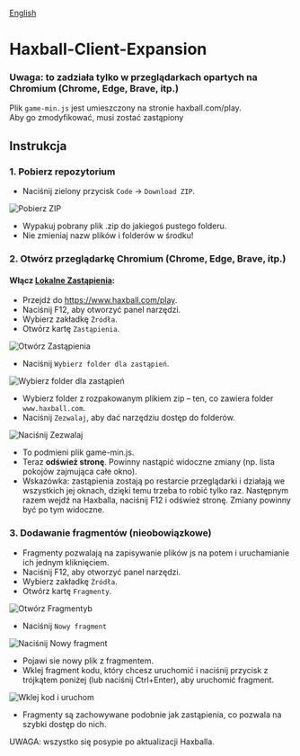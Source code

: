 [English](https://github.com/ChasmSolacer/Haxball-Client-Expansion/blob/master/README.md#haxball-client-expansion)
# Haxball-Client-Expansion
### Uwaga: to zadziała tylko w przeglądarkach opartych na Chromium (Chrome, Edge, Brave, itp.)
Plik `game-min.js` jest umieszczony na stronie haxball.com/play.<br>
Aby go zmodyfikować, musi zostać zastąpiony

## Instrukcja
### 1. Pobierz repozytorium
- Naciśnij zielony przycisk `Code` → `Download ZIP`.

![Pobierz ZIP](https://user-images.githubusercontent.com/46286197/215098635-7506d00a-2649-48ef-92aa-2892205a0ddd.png)
- Wypakuj pobrany plik .zip do jakiegoś pustego folderu.
- Nie zmieniaj nazw plików i folderów w środku!

### 2. Otwórz przeglądarkę Chromium (Chrome, Edge, Brave, itp.)
#### Włącz [Lokalne Zastąpienia](https://developer.chrome.com/blog/new-in-devtools-65/#overrides):
- Przejdź do https://www.haxball.com/play.
- Naciśnij F12, aby otworzyć panel narzędzi.
- Wybierz zakładkę `Źródła`.
- Otwórz kartę `Zastąpienia`.

![Otwórz Zastąpienia](https://user-images.githubusercontent.com/46286197/230602334-765266de-6b4f-4b5a-9c8c-6333f574dd36.png)
- Naciśnij `Wybierz folder dla zastąpień`.

![Wybierz folder dla zastąpień](https://user-images.githubusercontent.com/46286197/230602819-2b8cf3ba-fa73-4960-96fd-be18b0eb06c6.png)
- Wybierz folder z rozpakowanym plikiem zip – ten, co zawiera folder `www.haxball.com`.
- Naciśnij `Zezwalaj`, aby dać narzędziu dostęp do folderów.

![Naciśnij Zezwalaj](https://user-images.githubusercontent.com/46286197/230603501-2fe09d7d-19ba-4f27-afad-6997cd2c3d9b.png)
- To podmieni plik game-min.js.
- Teraz **odśwież stronę**. Powinny nastąpić widoczne zmiany (np. lista pokojów zajmująca całe okno).
- Wskazówka: zastąpienia zostają po restarcie przeglądarki i działają we wszystkich jej oknach, dzięki temu trzeba to robić tylko raz. Następnym razem wejdź na Haxballa, naciśnij F12 i odśwież stronę. Zmiany powinny być po tym widoczne.

### 3. Dodawanie fragmentów (nieobowiązkowe)
- Fragmenty pozwalają na zapisywanie plików js na potem i uruchamianie ich jednym kliknięciem.
- Naciśnij F12, aby otworzyć panel narzędzi.
- Wybierz zakładkę `Źródła`.
- Otwórz kartę `Fragmenty`.

![Otwórz Fragmentyb](https://user-images.githubusercontent.com/46286197/230608281-43c4fa5d-6eb7-4d4a-8189-ad3a520fe7df.png)
- Naciśnij `Nowy fragment`

![Naciśnij Nowy fragment](https://user-images.githubusercontent.com/46286197/230608837-b500e47b-26e7-4ad5-a794-199e12b252b4.png)
- Pojawi sie nowy plik z fragmentem.
- Wklej fragment kodu, który chcesz uruchomić i naciśnij przycisk z trójkątem poniżej (lub naciśnij Ctrl+Enter), aby uruchomić fragment.

![Wklej kod i uruchom](https://user-images.githubusercontent.com/46286197/230609759-e80f906d-173b-4781-8ac2-7c06767956c4.png)
- Fragmenty są zachowywane podobnie jak zastąpienia, co pozwala na szybki dostęp do nich.

UWAGA: wszystko się posypie po aktualizacji Haxballa.
